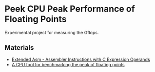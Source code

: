 <!--- Copyright 2020 zixuanweeei -->

<!--- Licensed under the Apache License, Version 2.0 (the "License"); -->
<!--- you may not use this file except in compliance with the License. -->
<!--- You may obtain a copy of the License at -->
<!---
<!---     http://www.apache.org/licenses/LICENSE-2.0 -->
<!---
<!--- Unless required by applicable law or agreed to in writing, software -->
<!--- distributed under the License is distributed on an "AS IS" BASIS, -->
<!--- WITHOUT WARRANTIES OR CONDITIONS OF ANY KIND, either express or implied. -->
<!--- See the License for the specific language governing permissions and -->
<!--- limitations under the License. -->

# Peek CPU Peak Performance of Floating Points
Experimental project for measuring the Gflops.

## Materials
+ [Extended Asm - Assembler Instructions with C Expression Operands](https://gcc.gnu.org/onlinedocs/gcc/Extended-Asm.html)
+ [A CPU tool for benchmarking the peak of floating points](https://github.com/pigirons/cpufp)
